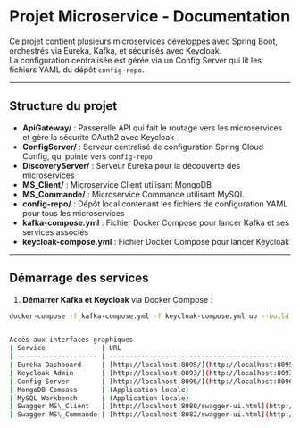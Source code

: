 # Projet Microservice - Documentation

Ce projet contient plusieurs microservices développés avec Spring Boot, orchestrés via Eureka, Kafka, et sécurisés avec Keycloak.  
La configuration centralisée est gérée via un Config Server qui lit les fichiers YAML du dépôt `config-repo`.

---

## Structure du projet

- **ApiGateway/** : Passerelle API qui fait le routage vers les microservices et gère la sécurité OAuth2 avec Keycloak  
- **ConfigServer/** : Serveur centralisé de configuration Spring Cloud Config, qui pointe vers `config-repo`  
- **DiscoveryServer/** : Serveur Eureka pour la découverte des microservices  
- **MS_Client/** : Microservice Client utilisant MongoDB  
- **MS_Commande/** : Microservice Commande utilisant MySQL  
- **config-repo/** : Dépôt local contenant les fichiers de configuration YAML pour tous les microservices  
- **kafka-compose.yml** : Fichier Docker Compose pour lancer Kafka et ses services associés  
- **keycloak-compose.yml** : Fichier Docker Compose pour lancer Keycloak

---

## Démarrage des services

1. **Démarrer Kafka et Keycloak** via Docker Compose :

```bash
docker-compose -f kafka-compose.yml -f keycloak-compose.yml up --build


Accès aux interfaces graphiques
| Service              | URL                                                                            | Description                                |
| -------------------- | ------------------------------------------------------------------------------ | ------------------------------------------ |
| Eureka Dashboard     | [http://localhost:8095/](http://localhost:8095/)                               | Tableau de bord de découverte              |
| Keycloak Admin       | [http://localhost:8093/](http://localhost:8093/)                               | Gestion des utilisateurs et clients OAuth2 |
| Config Server        | [http://localhost:8096/](http://localhost:8096/)                               | Interface config server (REST API)         |
| MongoDB Compass      | (Application locale)                                                           | GUI pour MongoDB                           |
| MySQL Workbench      | (Application locale)                                                           | GUI pour MySQL                             |
| Swagger MS\_Client   | [http://localhost:8080/swagger-ui.html](http://localhost:8080/swagger-ui.html) | Documentation API du microservice Client   |
| Swagger MS\_Commande | [http://localhost:8082/swagger-ui.html](http://localhost:8082/swagger-ui.html) | Documentation API du microservice Commande |
